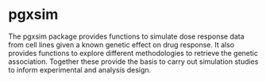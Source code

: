 <!-- README.md is generated from README.Rmd. Please edit that file -->
pgxsim
======

The pgxsim package provides functions to simulate dose response data from cell lines given a known genetic effect on drug response. It also provides functions to explore different methodologies to retrieve the genetic association. Together these provide the basis to carry out simulation studies to inform experimental and analysis design.
